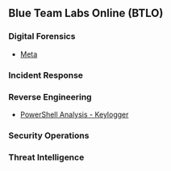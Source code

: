 ## Blue Team Labs Online (BTLO)

### Digital Forensics
- <a href="https://github.com/mmhgwyjs/btlo/blob/main/meta.md">Meta</a>

### Incident Response

### Reverse Engineering
- <a href="https://github.com/mmhgwyjs/btlo/blob/main/PowerShell%20Analysis%20-%20Keylogger.md">PowerShell Analysis - Keylogger</a>

### Security Operations

### Threat Intelligence
